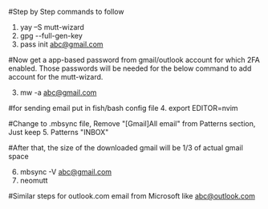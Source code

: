 #Step by Step commands to follow
1. yay –S mutt-wizard
2. gpg --full-gen-key
3. pass init abc@gmail.com

#Now get a app-based password from gmail/outlook account for which 2FA enabled. Those passwords will be needed for the below command to add account for the mutt-wizard.

3. mw -a abc@gmail.com 

#for sending email put in fish/bash config file
4. export EDITOR=nvim

#Change to .mbsync file, Remove "[Gmail]All email" from Patterns section, Just keep 
5. Patterns "INBOX"

#After that, the size of the downloaded gmail will be 1/3 of actual gmail space

6. mbsync -V abc@gmail.com
7. neomutt

#Similar steps for outlook.com email from Microsoft like abc@outlook.com



 




